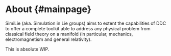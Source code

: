 # About {#mainpage}
<!--
SPDX-FileCopyrightText: 2024 Baptiste Legouix
SPDX-License-Identifier: GPL-3.0
-->

SimiLie (aka. Simulation in Lie groups) aims to extent the capabilities of DDC to offer a complete toolkit able to address any physical problem from classical field theory on a manifold (in particular, mechanics, electromagnetism and general relativity).

This is absolute WIP.
